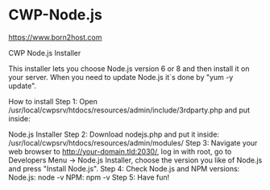 # CWP-Node.js
https://www.born2host.com

CWP Node.js Installer

This installer lets you choose Node.js version 6 or 8 and then install it on your server. 
When you need to update Node.js it\`s done by "yum -y update".

How to install 
Step 1: Open /usr/local/cwpsrv/htdocs/resources/admin/include/3rdparty.php and put inside:

Node.js Installer 
Step 2: Download nodejs.php and put it inside: /usr/local/cwpsrv/htdocs/resources/admin/modules/ 
Step 3: Navigate your web browser to http://your-domain.tld:2030/, log in with root, go to Developers Menu -> Node.js Installer, choose the version you like of Node.js and press "Install Node.js". 
Step 4: Check Node.js and NPM versions: Node.js: node -v NPM: npm -v 
Step 5: Have fun!
